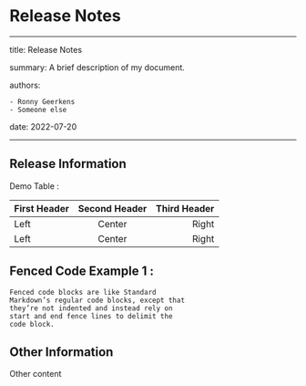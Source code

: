 # Release Notes

---
title: Release Notes

summary: A brief description of my document.

authors:

    - Ronny Geerkens
    - Someone else
date: 2022-07-20

---

## Release Information

Demo Table :

First Header | Second Header | Third Header
:----------- |:-------------:| -----------:
Left         | Center        | Right
Left         | Center        | Right

## Fenced Code Example 1 :

```
Fenced code blocks are like Standard
Markdown’s regular code blocks, except that
they’re not indented and instead rely on
start and end fence lines to delimit the
code block.
```

## Other Information

Other content
